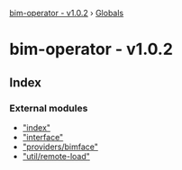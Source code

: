 [bim-operator - v1.0.2](README.md) › [Globals](globals.md)

# bim-operator - v1.0.2

## Index

### External modules

* ["index"](modules/_index_.md)
* ["interface"](modules/_interface_.md)
* ["providers/bimface"](modules/_providers_bimface_.md)
* ["util/remote-load"](modules/_util_remote_load_.md)
